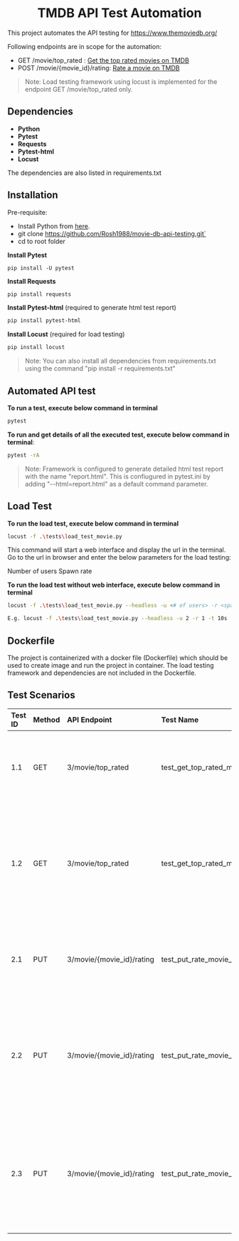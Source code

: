 <h1 align="center">TMDB API Test Automation</h1>

This project automates the API testing for https://www.themoviedb.org/

Following endpoints are in scope for the automation:

- GET /movie/top_rated : [Get the top rated movies on TMDB](https://developers.themoviedb.org/3/movies/get-top-rated-movies "Get the top rated movies on TMDB")
- POST /movie/{movie_id}/rating: [Rate a movie on TMDB](https://developers.themoviedb.org/3/movies/rate-movie "Rate a movie on TMDB")

> Note: Load testing framework using locust is implemented for the endpoint GET /movie/top_rated only.

## Dependencies

* __Python__
* __Pytest__
* __Requests__
* __Pytest-html__
* __Locust__

The dependencies are also listed in requirements.txt

## Installation
Pre-requisite:
- Install Python from [here](https://www.python.org/downloads/ "here").
- git clone https://github.com/Rosh1988/movie-db-api-testing.git`
- cd to root folder

__Install Pytest__
```shell
pip install -U pytest
```
__Install Requests__
```sh
pip install requests
```
__Install Pytest-html__ (required to generate html test report)
```sh
pip install pytest-html
```
__Install Locust__ (required for load testing)
```sh
pip install locust
```

> Note: You can also install all dependencies from requirements.txt using the command
"pip install -r requirements.txt"


## Automated API test

__To run a test, execute below command in terminal__

```sh
pytest
```

__To run and get details of all the executed test, execute below command in terminal__:
```sh
pytest -rA
```
> Note: Framework is configured to generate detailed html test report with the name "report.html". This is confiugured in pytest.ini by adding "--html=report.html" as a default command parameter.

## Load Test

__To run the load test, execute below command in terminal__

```sh
locust -f .\tests\load_test_movie.py
```
This command will start a web interface and display the url in the terminal. Go to the url in browser and enter the below parameters for the load testing:

Number of users
Spawn rate

__To run the load test without web interface, execute below command in terminal__

```sh
locust -f .\tests\load_test_movie.py --headless -u <# of users> -r <spawn rate> -t <total run time>

E.g. locust -f .\tests\load_test_movie.py --headless -u 2 -r 1 -t 10s
```

## Dockerfile

The project is containerized with a docker file (Dockerfile) which should be used to create image and run the project in container. The load testing framework and dependencies are not included in the Dockerfile.

## Test Scenarios

|Test ID   | Method | API Endpoint   | Test Name  |Test Steps   |Test Data   |Expected |
| :------------ | :------------ | :------------ | :------------ | :------------ | :------------ | :------------ |
|1.1   |GET |3/movie/top_rated   |test_get_top_rated_movies_status_code_200   |Provide Valid API Key   |valid_api_key   |The response contains status code 200 & status message "Success."   |
|1.2  |GET   |3/movie/top_rated   |test_get_top_rated_movies_status_code_401   |Provide invalid API key   |invalid_api_key   |The response contains status code 401 & status message "Invalid API key: You must be granted a valid key."   |
|2.1   |PUT   |3/movie/{movie_id}/rating   |test_put_rate_movie_status_code_201   |Provide valid API key & valid movie id   |valid_api_key, valid_movie_id   |The response contains status code 201 & status message "Success."   |
|2.2   |PUT   |3/movie/{movie_id}/rating   |test_put_rate_movie_status_code_401   |Provide invalid API key & valid movie id   |invalid_api_key, valid_movie_id   |The response contains status code 401 & status message "Invalid API key: You must be granted a valid key."   |
|2.3   |PUT   |3/movie/{movie_id}/rating   |test_put_rate_movie_status_code_404   |Provide valid API key & invalid movie id   |valid_api_key, invalid_movie_id   |The response contains status code 401 & status message "The resource you requested could not be found."   |



